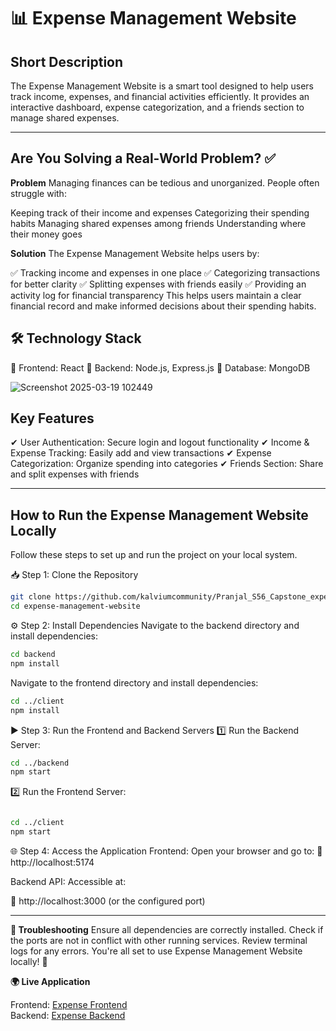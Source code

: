# 📊 Expense Management Website

## Short Description

The Expense Management Website is a smart tool designed to help users track income, expenses, and financial activities efficiently. It provides an interactive dashboard, expense categorization, and a friends section to manage shared expenses.

---
## Are You Solving a Real-World Problem? ✅

**Problem**
Managing finances can be tedious and unorganized. People often struggle with:

Keeping track of their income and expenses
Categorizing their spending habits
Managing shared expenses among friends
Understanding where their money goes

**Solution**
The Expense Management Website helps users by:

✅ Tracking income and expenses in one place
✅ Categorizing transactions for better clarity
✅ Splitting expenses with friends easily
✅ Providing an activity log for financial transparency
This helps users maintain a clear financial record and make informed decisions about their spending habits.

## 🛠️ Technology Stack

🔹 Frontend: React
🔹 Backend: Node.js, Express.js
🔹 Database: MongoDB


![Screenshot 2025-03-19 102449](https://github.com/user-attachments/assets/1ac4f87e-6f1f-46f5-a75d-d529eeb1b6fe)


## Key Features

✔ User Authentication: Secure login and logout functionality
✔ Income & Expense Tracking: Easily add and view transactions
✔ Expense Categorization: Organize spending into categories
✔ Friends Section: Share and split expenses with friends

--- 

##  How to Run the Expense Management Website Locally
Follow these steps to set up and run the project on your local system.

📥 Step 1: Clone the Repository
```sh
git clone https://github.com/kalviumcommunity/Pranjal_S56_Capstone_expense_management.git
cd expense-management-website
```

⚙ Step 2: Install Dependencies
Navigate to the backend directory and install dependencies:

```sh
cd backend
npm install
```
Navigate to the frontend directory and install dependencies:
```sh
cd ../client
npm install
```
▶ Step 3: Run the Frontend and Backend Servers
1️⃣ Run the Backend Server:

```sh
cd ../backend
npm start
```
2️⃣ Run the Frontend Server:

```sh

cd ../client
npm start
```
🌐 Step 4: Access the Application
Frontend: Open your browser and go to:
🔗 http://localhost:5174

Backend API: Accessible at:

🔗 http://localhost:3000 (or the configured port)

---

**🐞 Troubleshooting**
Ensure all dependencies are correctly installed.
Check if the ports are not in conflict with other running services.
Review terminal logs for any errors.
You're all set to use Expense Management Website locally! 🚀

**🌍 Live Application**

Frontend: [Expense Frontend](https://ifinance.netlify.app/)  
Backend: [Expense Backend](https://pranjal-s56-capstone-expense-management-2.onrender.com/)


